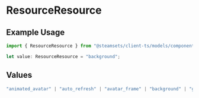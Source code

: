 # ResourceResource

## Example Usage

```typescript
import { ResourceResource } from "@steamsets/client-ts/models/components";

let value: ResourceResource = "background";
```

## Values

```typescript
"animated_avatar" | "auto_refresh" | "avatar_frame" | "background" | "go_to_leaderboard_entry" | "max_leaderboard_entries" | "mini_background" | "account_refresh_rate" | "social_links" | "vanity" | "developer_apps" | "account_queues" | "short_link_domain"
```